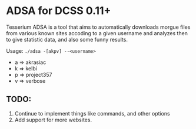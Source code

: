 # ADSA for DCSS 0.11+
Tesserium ADSA is a tool that aims to automatically downloads morgue files from various known sites accoding to a given username and analyzes then to give statistic data, and also some funny results.

Usage:
`./adsa -[akpv] --<username>`
+ a => akrasiac
+ k => kelbi
+ p => project357
+ v => verbose

## TODO:
1. Continue to implement things like commands, and other options
2. Add support for more websites.
